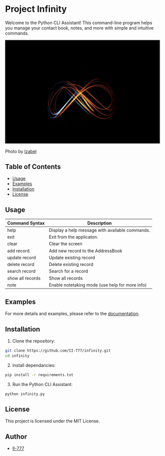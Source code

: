 # Project Infinity

Welcome to the Python CLI Assistant! This command-line program helps you manage your contact book, notes, and more with simple and intuitive commands.

![Logo](https://github.com/Dishalex/Infinity/blob/dev/Documentation/logo.jpg)

Photo by [Izabel](https://unsplash.com/@peacelily234?utm_source=unsplash&utm_medium=referral&utm_content=creditCopyText")

## Table of Contents
- [Usage](#commands)
- [Examples](#examples)
- [Installation](#installation)
- [License](#license)

## Usage

| Command Syntax   | Description                                     |
|------------------|-------------------------------------------------|
| help             | Display a help message with available commands. |
| exit             | Exit from the applicaton.                       |
| clear            | Clear the screen                                |
| add record       | Add new record to the AddressBook               |
| update record    | Update existing record                          |
| delete record    | Delete existing record                          |
| search record    | Search for a record                             |
| show all records | Show all records                                |
| note             | Enable notetaking mode (use help for more info) |

## Examples

For more details and examples, please refer to the [documentation](./Documentation/).

## Installation

1. Clone the repository:
 ```bash
git clone https://github.com/II-777/infinity.git
cd infinity 
```
2. Install dependancies:

```bash
pip install -r requirements.txt
```

3. Run the Python CLI Assistant:

```bash
python infinity.py
```

## License

This project is licensed under the MIT License.

## Author
- [II-777](https://github.com/II-777)
